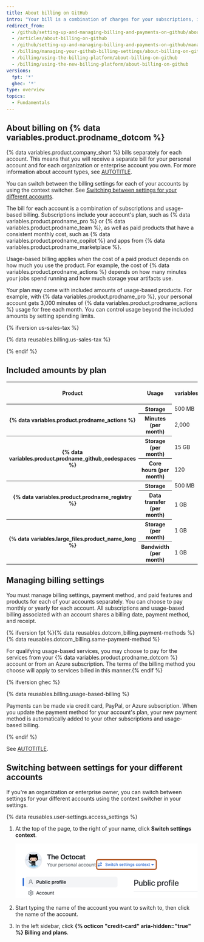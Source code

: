 ```yaml
---
title: About billing on GitHub
intro: "Your bill is a combination of charges for your subscriptions, including your account's plan, and usage-based billing."
redirect_from:
  - /github/setting-up-and-managing-billing-and-payments-on-github/about-billing-on-github
  - /articles/about-billing-on-github
  - /github/setting-up-and-managing-billing-and-payments-on-github/managing-your-github-billing-settings/about-billing-on-github
  - /billing/managing-your-github-billing-settings/about-billing-on-github
  - /billing/using-the-billing-platform/about-billing-on-github
  - /billing/using-the-new-billing-platform/about-billing-on-github
versions:
  fpt: '*'
  ghec: '*'
type: overview
topics:
  - Fundamentals
---
```


## About billing on {% data variables.product.prodname_dotcom %}

{% data variables.product.company_short %} bills separately for each account. This means that you will receive a separate bill for your personal account and for each organization or enterprise account you own. For more information about account types, see [AUTOTITLE](/get-started/learning-about-github/types-of-github-accounts).

You can switch between the billing settings for each of your accounts by using the context switcher. See [Switching between settings for your different accounts](#switching-between-settings-for-your-different-accounts).

The bill for each account is a combination of subscriptions and usage-based billing. Subscriptions include your account's plan, such as {% data variables.product.prodname_pro %} or {% data variables.product.prodname_team %}, as well as paid products that have a consistent monthly cost, such as {% data variables.product.prodname_copilot %} and apps from {% data variables.product.prodname_marketplace %}.

Usage-based billing applies when the cost of a paid product depends on how much you use the product. For example, the cost of {% data variables.product.prodname_actions %} depends on how many minutes your jobs spend running and how much storage your artifacts use.

Your plan may come with included amounts of usage-based products. For example, with {% data variables.product.prodname_pro %}, your personal account gets 3,000 minutes of {% data variables.product.prodname_actions %} usage for free each month. You can control usage beyond the included amounts by setting spending limits.

{% ifversion us-sales-tax %}

{% data reusables.billing.us-sales-tax %}

{% endif %}

## Included amounts by plan

<table>
  <tr>
    <th><b>Product</b></th>
    <th><b>Usage</b></th>
    <th><b>{% data variables.product.prodname_free_user %}</b></th>
    <th><b>{% data variables.product.prodname_pro %}</b></th>
    <th><b>{% data variables.product.prodname_free_team %} for organizations</b></th>
    <th><b>{% data variables.product.prodname_team %}</b></th>
    <th><b>{% data variables.product.prodname_ghe_cloud %}</b></th>
  </tr>
  <tr>
    <th rowspan="2" scope="rowgroup"><b>{% data variables.product.prodname_actions %}</b></th>
    <th><b>Storage</b></th>
    <td>500 MB</th>
    <td>1 GB</th>
    <td>500 MB</th>
    <td>2 GB</th>
    <td>50 GB</th>
  </tr>
  <tr>
    <th><b>Minutes (per month)</b></th>
    <td>2,000</th>
    <td>3,000</th>
    <td>2,000</th>
    <td>3,000</th>
    <td>50,000</th>
  </tr>
   <tr>
    <th rowspan="2" scope="rowgroup"><b>{% data variables.product.prodname_github_codespaces %}</b></th>
    <th><b>Storage (per month)</b></th>
    <td>15 GB</th>
    <td>20 GB</th>
    <td>None</th>
    <td>None</th>
    <td>None</th>
  </tr>
  <tr>
    <th><b>Core hours (per month)</b></th>
    <td>120</th>
    <td>180</th>
    <td>None</th>
    <td>None</th>
    <td>None</th>
  </tr>
  <tr>
    <th rowspan="2" scope="rowgroup"><b>{% data variables.product.prodname_registry %}</b></th>
    <th><b>Storage</b></th>
    <td>500 MB</th>
    <td>2 GB</th>
    <td>500 MB</th>
    <td>2 GB</th>
    <td>50 GB</th>
  </tr>
  <tr>
    <th><b>Data transfer (per month)</b></th>
    <td>1 GB</th>
    <td>10 GB</th>
    <td>1 GB</th>
    <td>10 GB</th>
    <td>100 GB</th>
  </tr>
  <tr>
    <th rowspan="2" scope="rowgroup"><b>{% data variables.large_files.product_name_long %}</b></th>
    <th><b>Storage (per month)</b></th>
    <td>1 GB</th>
    <td>1 GB</th>
    <td>1 GB</th>
    <td>1 GB</th>
    <td>1 GB</th>
  </tr>
  <tr>
    <th><b>Bandwidth (per month)</b></th>
    <td>1 GB</th>
    <td>1 GB</th>
    <td>1 GB</th>
    <td>1 GB</th>
    <td>1 GB</th>
  </tr>
</table>

## Managing billing settings

You must manage billing settings, payment method, and paid features and products for each of your accounts separately. You can choose to pay monthly or yearly for each account. All subscriptions and usage-based billing associated with an account shares a billing date, payment method, and receipt.

{% ifversion fpt %}{% data reusables.dotcom_billing.payment-methods %} {% data reusables.dotcom_billing.same-payment-method %}

For qualifying usage-based services, you may choose to pay for the services from your {% data variables.product.prodname_dotcom %} account or from an Azure subscription. The terms of the billing method you choose will apply to services billed in this manner.{% endif %}

{% ifversion ghec %}

{% data reusables.billing.usage-based-billing %}

Payments can be made via credit card, PayPal, or Azure subscription. When you update the payment method for your account's plan, your new payment method is automatically added to your other subscriptions and usage-based billing.

{% endif %}

See [AUTOTITLE](/billing/managing-your-billing/managing-your-payment-and-billing-information).

## Switching between settings for your different accounts

If you're an organization or enterprise owner, you can switch between settings for your different accounts using the context switcher in your settings.

{% data reusables.user-settings.access_settings %}
1. At the top of the page, to the right of your name, click **Switch settings context**.

   ![Screenshot of the "Public profile" settings for The Octocat. Next to "Your personal profile," a "Switch settings context" link is outlined in orange.](/assets/images/help/settings/context-switcher-button.png)
1. Start typing the name of the account you want to switch to, then click the name of the account.
1. In the left sidebar, click **{% octicon "credit-card" aria-hidden="true" %} Billing and plans**.
